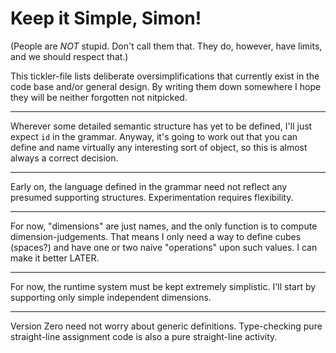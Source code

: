 # Keep it Simple, Simon!

(People are *NOT* stupid. Don't call them that. They do, however,
have limits, and we should respect that.)

This tickler-file lists deliberate oversimplifications
that currently exist in the code base and/or general design.
By writing them down somewhere I hope they will be neither
forgotten not nitpicked.

----

Wherever some detailed semantic structure has yet to be defined,
I'll just expect `id` in the grammar. Anyway, it's going to work
out that you can define and name virtually any interesting sort
of object, so this is almost always a correct decision.

----

Early on, the language defined in the grammar need not reflect
any presumed supporting structures. Experimentation requires
flexibility.

----

For now, "dimensions" are just names, and the only function is
to compute dimension-judgements. That means I only need a way
to define cubes (spaces?) and have one or two naive "operations"
upon such values. I can make it better LATER.

----

For now, the runtime system must be kept extremely simplistic.
I'll start by supporting only simple independent dimensions.

----

Version Zero need not worry about generic definitions.
Type-checking pure straight-line assignment code is also a
pure straight-line activity.
